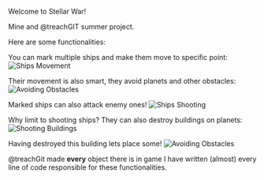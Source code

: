 Welcome to Stellar War!

Mine and @treachGIT summer project.

Here are some functionalities:

You can mark multiple ships and make them move to specific point:
![Ships Movement](gifs/multiple-moving.gif)

Their movement is also smart, they avoid planets and other obstacles:
![Avoiding Obstacles](gifs/avoiding-objects.gif)

Marked ships can also attack enemy ones!
![Ships Shooting](gifs/shooting-ships1.gif)

Why limit to shooting ships? They can also destroy buildings on planets:
![Shooting Buildings](gifs/shooting-buildings.gif)

Having destroyed this building lets place some!
![Avoiding Obstacles](gifs/placing-buildings.gif)


@treachGit made **every** object there is in game
I have written (almost) every line of code responsible for these functionalities.

